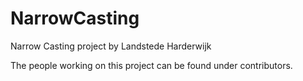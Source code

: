 # NarrowCasting
Narrow Casting project by Landstede Harderwijk

The people working on this project can be found under contributors.
